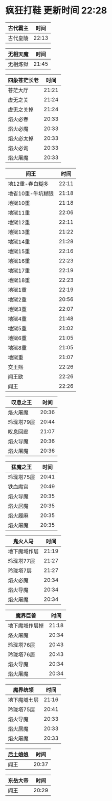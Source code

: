 # 疯狂打鞋 更新时间 22:28

| 古代霸主   | 时间    |
|--------|-------|
| 古代皇陵 | 22:13 |

| 无相天魔   | 时间    |
|--------|-------|
| 无相炼狱 | 21:45 |

| 四象苍茫长老   | 时间    |
|--------|-------|
| 苍茫大厅 | 21:21 |
| 虚无之关 | 21:24 |
| 虚无之关掉 | 21:24 |
| 焰火必春 | 20:33 |
| 焰火必魔 | 20:33 |
| 焰火必太掉 | 20:33 |
| 焰火必询 | 20:33 |
| 焰火屠魔 | 20:33 |

| 间王   | 时间    |
|--------|-------|
| 地12重-春白糊多 | 22:11 |
| 地省10重-牛坑糊狼 | 21:18 |
| 地狱10重 | 21:18 |
| 地狱11重 | 22:06 |
| 地狱12重 | 22:11 |
| 地狱13重 | 21:22 |
| 地狱14重 | 21:28 |
| 地狱15重 | 22:16 |
| 地狱16重 | 22:23 |
| 地狱17重 | 22:19 |
| 地狱18重 | 22:23 |
| 地狱1重 | 22:19 |
| 地狱2重 | 20:56 |
| 地狱3重 | 22:07 |
| 地狱4重 | 21:48 |
| 地狱5重 | 21:02 |
| 地狱6重 | 21:05 |
| 地狱8重 | 21:05 |
| 地狱重 | 21:07 |
| 交王熙 | 22:26 |
| 闻王欧 | 22:26 |
| 阎王 | 22:26 |

| 叹息之王   | 时间    |
|--------|-------|
| 烙火屠魔 | 20:36 |
| 玲珑塔79层 | 20:44 |
| 叹息回廊 | 21:07 |
| 焰火导魔 | 20:36 |
| 焰火屠魔 | 20:36 |

| 猛魔之王   | 时间    |
|--------|-------|
| 玲珑塔75层 | 20:41 |
| 铁血魔宫 | 20:49 |
| 焰火导魔 | 20:35 |
| 焰火居魔 | 20:35 |
| 焰火履麻 | 20:35 |
| 焰火屠魔 | 20:35 |

| 鬼火人马   | 时间    |
|--------|-------|
| 地下魔域作层 | 21:19 |
| 玲珑塔77层 | 21:27 |
| 玲珑塔7层 | 21:27 |
| 焰火必魔 | 20:34 |
| 焰火导魔 | 20:34 |
| 焰火屠魔 | 20:34 |

| 魔界巨兽   | 时间    |
|--------|-------|
| 地下魔域作层掉 | 21:18 |
| 烙火屠魔 | 20:34 |
| 玲珑塔76层 | 20:43 |
| 玲珑塔76居 | 20:43 |
| 焰火导魔 | 20:34 |
| 焰火屠魔 | 20:34 |

| 魔界统领   | 时间    |
|--------|-------|
| 地下魔域七层 | 21:16 |
| 玲珑塔75层 | 20:41 |
| 焰火导魔 | 20:33 |
| 焰火居魔 | 20:33 |
| 焰火屠魔 | 20:33 |

| 后土娘娘   | 时间    |
|--------|-------|
| 阎王 | 20:37 |

| 东岳大帝   | 时间    |
|--------|-------|
| 阎王 | 20:29 |